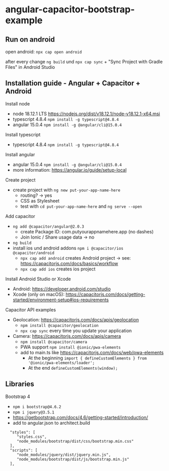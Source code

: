 # angular-capacitor-bootstrap-example

## Run on android

open android: `npx cap open android`

after every change `ng build` und `npx cap sync` + "Sync Project with Gradle Files" in Android Studio

## Installation guide - Angular + Capacitor + Android

Install node
- node 18.12.1 LTS https://nodejs.org/dist/v18.12.1/node-v18.12.1-x64.msi
- typescript 4.8.4 `npm install -g typescript@4.8.4`
- angular 15.0.4 `npm install -g @angular/cli@15.0.4`

Install typescript
- typescript 4.8.4 `npm install -g typescript@4.8.4`

Install angular
- angular 15.0.4 `npm install -g @angular/cli@15.0.4`
- more information: https://angular.io/guide/setup-local

Create project
- create project with `ng new put-your-app-name-here`
  - routing? -> yes
  - CSS as Stylesheet
  - test with `cd put-your-app-name-here` and `ng serve --open`

Add capacitor
- `ng add @capacitor/angular@2.0.3`
   - create Package ID: com.putyourappnamehere.app (no dashes)
   - Join Ionic / Share usage data -> no
- `ng build`
- install ios und android addons `npm i @capacitor/ios @capacitor/android`
  -  `npx cap add android` creates Android project -> see: https://capacitorjs.com/docs/basics/workflow
  -  `npx cap add ios` creates ios project

Install Android Studio or Xcode
- Android: https://developer.android.com/studio
- Xcode (only on macOS): https://capacitorjs.com/docs/getting-started/environment-setup#ios-requirements

Capacitor API examples
- Geolocation: https://capacitorjs.com/docs/apis/geolocation
  - `npm install @capacitor/geolocation`
  - `npx cap sync` every time you update your application
- Camera: https://capacitorjs.com/docs/apis/camera
  - `npm install @capacitor/camera`
  - PWA support `npm install @ionic/pwa-elements`
  - add to main.ts like https://capacitorjs.com/docs/web/pwa-elements
    - At the beginning `import { defineCustomElements } from '@ionic/pwa-elements/loader';`
    - At the end `defineCustomElements(window);`

## Libraries

Bootstrap 4
- `npm i bootstrap@4.6.2`
- `npm i jquery@3.5.1`
- https://getbootstrap.com/docs/4.6/getting-started/introduction/
- add to angular.json to architect.build
```
  "styles": [
     "styles.css",
     "node_modules/bootstrap/dist/css/bootstrap.min.css"
  ],
  "scripts": [
     "node_modules/jquery/dist/jquery.min.js",
     "node_modules/bootstrap/dist/js/bootstrap.min.js"
  ],
```
